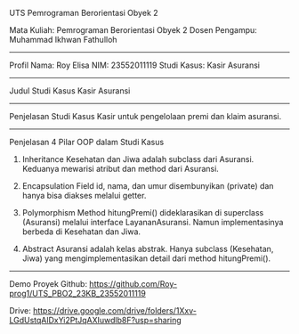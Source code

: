 UTS Pemrograman Berorientasi Obyek 2

Mata Kuliah: Pemrograman Berorientasi Obyek 2
Dosen Pengampu: Muhammad Ikhwan Fathulloh

----------------------------------------------------

Profil
Nama: Roy Elisa
NIM: 23552011119
Studi Kasus: Kasir Asuransi

----------------------------------------------------
Judul Studi Kasus
Kasir Asuransi

----------------------------------------------------

Penjelasan Studi Kasus
Kasir untuk pengelolaan premi dan klaim asuransi.

----------------------------------------------------

Penjelasan 4 Pilar OOP dalam Studi Kasus
1. Inheritance
Kesehatan dan Jiwa adalah subclass dari Asuransi.
Keduanya mewarisi atribut dan method dari Asuransi.

2. Encapsulation
Field id, nama, dan umur disembunyikan (private) dan hanya bisa diakses melalui getter.

3. Polymorphism
Method hitungPremi() dideklarasikan di superclass (Asuransi) melalui interface LayananAsuransi.
Namun implementasinya berbeda di Kesehatan dan Jiwa.

4. Abstract
Asuransi adalah kelas abstrak.
Hanya subclass (Kesehatan, Jiwa) yang mengimplementasikan detail dari method hitungPremi().

----------------------------------------------------

Demo Proyek
Github: https://github.com/Roy-prog1/UTS_PBO2_23KB_23552011119

Drive: https://drive.google.com/drive/folders/1Xxv-LGdUstqAlDxYi2PtJqAXIuwdlb8F?usp=sharing 
